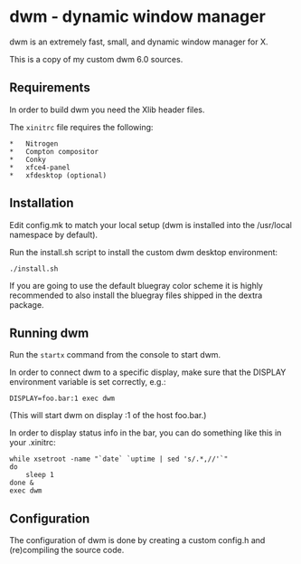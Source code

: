 dwm - dynamic window manager
============================
dwm is an extremely fast, small, and dynamic window manager for X.

This is a copy of my custom dwm 6.0 sources.


Requirements
------------
In order to build dwm you need the Xlib header files.

The `xinitrc` file requires the following:

	* 	Nitrogen
	* 	Compton compositor
	* 	Conky
	* 	xfce4-panel
	* 	xfdesktop (optional)

Installation
------------
Edit config.mk to match your local setup (dwm is installed into
the /usr/local namespace by default).

Run the install.sh script to install the custom dwm desktop environment:
	
	./install.sh

If you are going to use the default bluegray color scheme it is highly
recommended to also install the bluegray files shipped in the dextra package.


Running dwm
-----------
Run the `startx` command from the console to start dwm.

In order to connect dwm to a specific display, make sure that
the DISPLAY environment variable is set correctly, e.g.:

    DISPLAY=foo.bar:1 exec dwm

(This will start dwm on display :1 of the host foo.bar.)

In order to display status info in the bar, you can do something
like this in your .xinitrc:

    while xsetroot -name "`date` `uptime | sed 's/.*,//'`"
    do
    	sleep 1
    done &
    exec dwm


Configuration
-------------
The configuration of dwm is done by creating a custom config.h
and (re)compiling the source code.
